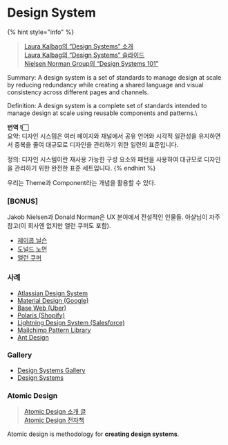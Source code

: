 # Design System

{% hint style="info" %}
> [Laura Kalbag의 “Design Systems” 소개](https://24ways.org/2012/design-systems/)\
> [Laura Kalbag의 “Design Systems” 슬라이드](https://speakerdeck.com/laurakalbag/design-systems-1)\
> [Nielsen Norman Group의 “Design Systems 101”](https://www.nngroup.com/articles/design-systems-101/)

Summary: A design system is a set of standards to manage design at scale by reducing redundancy while creating a shared language and visual consistency across different pages and channels.

Definition: A design system is a complete set of standards intended to manage design at scale using reusable components and patterns.\

**번역 👇🏻**\
요약: 디자인 시스템은 여러 페이지와 채널에서 공유 언어와 시각적 일관성을 유지하면서 중복을 줄여 대규모로 디자인을 관리하기 위한 일련의 표준입니다.

정의: 디자인 시스템이란 재사용 가능한 구성 요소와 패턴을 사용하여 대규모로 디자인을 관리하기 위한 완전한 표준 세트입니다.
{% endhint %}

우리는 Theme과 Component라는 개념을 활용할 수 있다.

### [BONUS]

Jakob Nielsen과 Donald Norman은 UX 분야에서 전설적인 인물들. 아샬님이 자주 참고(이 회사엔 없지만 앨런 쿠퍼도 포함).

- [제이콥 닐슨](https://ko.wikipedia.org/wiki/제이콥_닐슨)
- [도널드 노먼](https://ko.wikipedia.org/wiki/도널드_노먼)
- [앨런 쿠퍼](https://en.wikipedia.org/wiki/Alan_Cooper)

### 사례

- [Atlassian Design System](https://atlassian.design/)
- [Material Design (Google)](https://material.io/)
- [Base Web (Uber)](https://baseweb.design/)
- [Polaris (Shopify)](https://polaris.shopify.com/)
- [Lightning Design System (Salesforce)](https://www.lightningdesignsystem.com/)
- [Mailchimp Pattern Library](https://ux.mailchimp.com/patterns)
- [Ant Design](https://ant.design/)

### Gallery

- [Design Systems Gallery](https://designsystemsrepo.com/design-systems/)
- [Design Systems](https://www.designsystems.com/open-design-systems/)

### Atomic Design

> [Atomic Design 소개 글](https://bradfrost.com/blog/post/atomic-web-design/)\
> [Atomic Design 전자책](https://atomicdesign.bradfrost.com/)

Atomic design is methodology for **creating design systems**.
